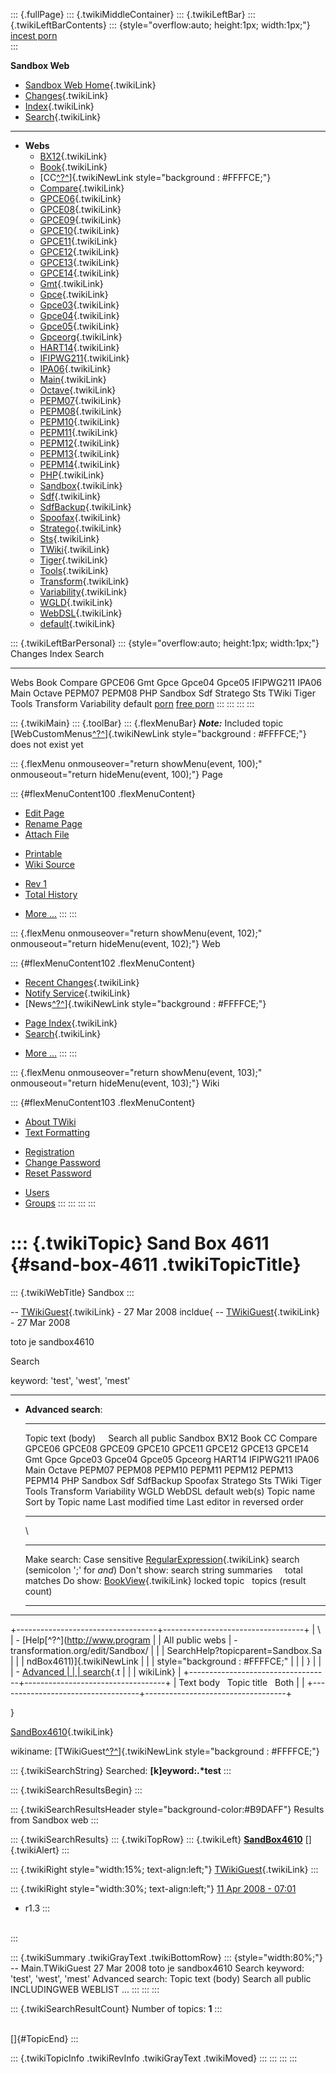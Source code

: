 ::: {.fullPage}
::: {.twikiMiddleContainer}
::: {.twikiLeftBar}
::: {.twikiLeftBarContents}
::: {style="overflow:auto; height:1px; width:1px;"}
[incest porn](http://sexpace.net/)\
:::

**Sandbox Web**

-   [Sandbox Web Home](WebHome){.twikiLink}
-   [Changes](WebChanges){.twikiLink}
-   [Index](WebIndex){.twikiLink}
-   [Search](WebSearch){.twikiLink}

------------------------------------------------------------------------

-   **Webs**
    -   [BX12](../BX12/WebHome){.twikiLink}
    -   [Book](../Book/WebHome){.twikiLink}
    -   [CC[^?^](http://www.program-transformation.org/edit/CC/WebHome?topicparent=Sandbox.SandBox4611)]{.twikiNewLink
        style="background : #FFFFCE;"}
    -   [Compare](../Compare/WebHome){.twikiLink}
    -   [GPCE06](../GPCE06/WebHome){.twikiLink}
    -   [GPCE08](../GPCE08/WebHome){.twikiLink}
    -   [GPCE09](../GPCE09/WebHome){.twikiLink}
    -   [GPCE10](../GPCE10/WebHome){.twikiLink}
    -   [GPCE11](../GPCE11/WebHome){.twikiLink}
    -   [GPCE12](../GPCE12/WebHome){.twikiLink}
    -   [GPCE13](../GPCE13/WebHome){.twikiLink}
    -   [GPCE14](../GPCE14/WebHome){.twikiLink}
    -   [Gmt](../Gmt/WebHome){.twikiLink}
    -   [Gpce](../Gpce/WebHome){.twikiLink}
    -   [Gpce03](http://www.program-transformation.org/Gpce03/WebHome){.twikiLink}
    -   [Gpce04](../Gpce04/WebHome){.twikiLink}
    -   [Gpce05](../Gpce05/WebHome){.twikiLink}
    -   [Gpceorg](../Gpceorg/WebHome){.twikiLink}
    -   [HART14](../HART14/WebHome){.twikiLink}
    -   [IFIPWG211](http://www.program-transformation.org/IFIPWG211/WebHome){.twikiLink}
    -   [IPA06](../IPA06/WebHome){.twikiLink}
    -   [Main](../Main/WebHome){.twikiLink}
    -   [Octave](../Octave/WebHome){.twikiLink}
    -   [PEPM07](../PEPM07/WebHome){.twikiLink}
    -   [PEPM08](../PEPM08/WebHome){.twikiLink}
    -   [PEPM10](../PEPM10/WebHome){.twikiLink}
    -   [PEPM11](../PEPM11/WebHome){.twikiLink}
    -   [PEPM12](../PEPM12/WebHome){.twikiLink}
    -   [PEPM13](../PEPM13/WebHome){.twikiLink}
    -   [PEPM14](../PEPM14/WebHome){.twikiLink}
    -   [PHP](../PHP/WebHome){.twikiLink}
    -   [Sandbox](WebHome){.twikiLink}
    -   [Sdf](../Sdf/WebHome){.twikiLink}
    -   [SdfBackup](../SdfBackup/WebHome){.twikiLink}
    -   [Spoofax](../Spoofax/WebHome){.twikiLink}
    -   [Stratego](../Stratego/WebHome){.twikiLink}
    -   [Sts](../Sts/WebHome){.twikiLink}
    -   [TWiki](../TWiki/WebHome){.twikiLink}
    -   [Tiger](../Tiger/WebHome){.twikiLink}
    -   [Tools](../Tools/WebHome){.twikiLink}
    -   [Transform](../Transform/WebHome){.twikiLink}
    -   [Variability](../Variability/WebHome){.twikiLink}
    -   [WGLD](../WGLD/WebHome){.twikiLink}
    -   [WebDSL](../WebDSL/WebHome){.twikiLink}
    -   [default](DefaultWebHome){.twikiLink}

::: {.twikiLeftBarPersonal}
::: {style="overflow:auto; height:1px; width:1px;"}
Changes Index Search

------------------------------------------------------------------------

Webs Book Compare GPCE06 Gmt Gpce Gpce04 Gpce05 IFIPWG211 IPA06 Main
Octave PEPM07 PEPM08 PHP Sandbox Sdf Stratego Sts TWiki Tiger Tools
Transform Variability default
[porn](http://www.estrategiavirtual.com/adult/) [free
porn](http://www.estrategiavirtual.com/free/)
:::
:::
:::
:::

::: {.twikiMain}
::: {.toolBar}
::: {.flexMenuBar}
***Note:*** Included topic
[WebCustomMenus[^?^](http://www.program-transformation.org/edit/Sandbox/WebCustomMenus?topicparent=Sandbox.SandBox4611)]{.twikiNewLink
style="background : #FFFFCE;"} does not exist yet

::: {.flexMenu onmouseover="return showMenu(event, 100);" onmouseout="return hideMenu(event, 100);"}
Page

::: {#flexMenuContent100 .flexMenuContent}
-   [Edit
    Page](http://www.program-transformation.org/edit/Sandbox/SandBox4611?t=1536827736)
-   [Rename
    Page](http://www.program-transformation.org/rename/Sandbox/SandBox4611)
-   [Attach
    File](http://www.program-transformation.org/attach/Sandbox/SandBox4611)

<!-- -->

-   [Printable](http://www.program-transformation.org/view/Sandbox/SandBox4611?skin=print.pattern)
-   [Wiki
    Source](http://www.program-transformation.org/view/Sandbox/SandBox4611?skin=text&raw=on&contenttype=text/plain)

<!-- -->

-   [Rev
    1](http://www.program-transformation.org/view/Sandbox/SandBox4611?rev=1.1)
-   [Total
    History](http://www.program-transformation.org/rdiff/Sandbox/SandBox4611)

<!-- -->

-   [More
    \...](http://www.program-transformation.org/oops/Sandbox/SandBox4611?template=oopsmore&param1=1.1&param2=1.1)
:::
:::

::: {.flexMenu onmouseover="return showMenu(event, 102);" onmouseout="return hideMenu(event, 102);"}
Web

::: {#flexMenuContent102 .flexMenuContent}
-   [Recent Changes](WebChanges){.twikiLink}
-   [Notify Service](WebNotify){.twikiLink}
-   [News[^?^](http://www.program-transformation.org/edit/Sandbox/WebNews?topicparent=Sandbox.SandBox4611)]{.twikiNewLink
    style="background : #FFFFCE;"}

<!-- -->

-   [Page Index](WebIndex){.twikiLink}
-   [Search](WebSearch){.twikiLink}

<!-- -->

-   [More
    \...](http://www.program-transformation.org/oops/Sandbox/SandBox4611?template=oopsmore&param1=1.1&param2=1.1)
:::
:::

::: {.flexMenu onmouseover="return showMenu(event, 103);" onmouseout="return hideMenu(event, 103);"}
Wiki

::: {#flexMenuContent103 .flexMenuContent}
-   [About
    TWiki](http://www.program-transformation.org/view/TWiki/WebHome)
-   [Text
    Formatting](http://www.program-transformation.org/view/TWiki/TextFormattingRules)

<!-- -->

-   [Registration](http://www.program-transformation.org/view/TWiki/TWikiRegistration)
-   [Change
    Password](http://www.program-transformation.org/view/TWiki/ChangePassword)
-   [Reset
    Password](http://www.program-transformation.org/view/TWiki/ResetPassword)

<!-- -->

-   [Users](http://www.program-transformation.org/view/Main/TWikiUsers)
-   [Groups](http://www.program-transformation.org/view/Main/TWikiGroups)
:::
:::
:::
:::

::: {.twikiTopic}
Sand Box 4611 {#sand-box-4611 .twikiTopicTitle}
=============

::: {.twikiWebTitle}
Sandbox
:::

\-- [TWikiGuest](../Main/TWikiGuest){.twikiLink} - 27 Mar 2008 incldue{
\-- [TWikiGuest](../Main/TWikiGuest){.twikiLink} - 27 Mar 2008

toto je sandbox4610

Search

keyword: \'test\', \'west\', \'mest\'

------------------------------------------------------------------------

-   **Advanced search**:
      ----------------------- --------- ---------------------------------------------------------------------------------------------------------------------------------------------------------------------------------------------------------------------------------------------------------------------------------------------------------------------------------------------
      Topic text (body)       Search    all public Sandbox BX12 Book CC Compare GPCE06 GPCE08 GPCE09 GPCE10 GPCE11 GPCE12 GPCE13 GPCE14 Gmt Gpce Gpce03 Gpce04 Gpce05 Gpceorg HART14 IFIPWG211 IPA06 Main Octave PEPM07 PEPM08 PEPM10 PEPM11 PEPM12 PEPM13 PEPM14 PHP Sandbox Sdf SdfBackup Spoofax Stratego Sts TWiki Tiger Tools Transform Variability WGLD WebDSL default web(s)
      Topic name              Sort by   Topic name Last modified time Last editor in reversed order
      ----------------------- --------- ---------------------------------------------------------------------------------------------------------------------------------------------------------------------------------------------------------------------------------------------------------------------------------------------------------------------------------------------

    \
      -------------- ------------------------------------------- ------------------------------------------------------------------------------------------------
      Make search:   Case sensitive                              [RegularExpression](../TWiki/RegularExpression){.twikiLink} search (semicolon \';\' for *and*)
      Don\'t show:   search string                               summaries     total matches
      Do show:       [BookView](../TWiki/BookView){.twikiLink}   locked topic   topics (result count)
      -------------- ------------------------------------------- ------------------------------------------------------------------------------------------------

------------------------------------------------------------------------

+-----------------------------------+-----------------------------------+
| \                                 | -   [Help[^?^](http://www.program |
| All public webs                   | -transformation.org/edit/Sandbox/ |
|                                   | SearchHelp?topicparent=Sandbox.Sa |
|                                   | ndBox4611)]{.twikiNewLink         |
|                                   |     style="background : #FFFFCE;" |
|                                   | }                                 |
|                                   | -   [Advanced                     |
|                                   |     search](WebSearchAdvanced){.t |
|                                   | wikiLink}                         |
+-----------------------------------+-----------------------------------+
| Text body   Topic title   Both    |                                   |
+-----------------------------------+-----------------------------------+

}

[SandBox4610](SandBox4610){.twikiLink}

wikiname:
[TWikiGuest[^?^](http://www.program-transformation.org/edit/Sandbox/TWikiGuest?topicparent=Sandbox.SandBox4611)]{.twikiNewLink
style="background : #FFFFCE;"}

::: {.twikiSearchString}
Searched: **\[k\]eyword:.\*test**
:::

::: {.twikiSearchResultsBegin}
:::

::: {.twikiSearchResultsHeader style="background-color:#B9DAFF"}
Results from Sandbox web
:::

::: {.twikiSearchResults}
::: {.twikiTopRow}
::: {.twikiLeft}
[**SandBox4610**](http://www.program-transformation.org/view/Sandbox/SandBox4610)
[]{.twikiAlert}
:::

::: {.twikiRight style="width:15%; text-align:left;"}
[TWikiGuest](../Main/TWikiGuest){.twikiLink}
:::

::: {.twikiRight style="width:30%; text-align:left;"}
[11 Apr 2008 -
07:01](http://www.program-transformation.org/rdiff/Sandbox/SandBox4610)
- r1.3
:::

\
:::

::: {.twikiSummary .twikiGrayText .twikiBottomRow}
::: {style="width:80%;"}
\-- Main.TWikiGuest 27 Mar 2008 toto je sandbox4610 Search keyword:
\'test\', \'west\', \'mest\' Advanced search: Topic text (body) Search
all public INCLUDINGWEB WEBLIST \...
:::
:::
:::

::: {.twikiSearchResultCount}
Number of topics: **1**
:::

\
[]{#TopicEnd}
:::

::: {.twikiTopicInfo .twikiRevInfo .twikiGrayText .twikiMoved}
:::
:::
:::
:::
